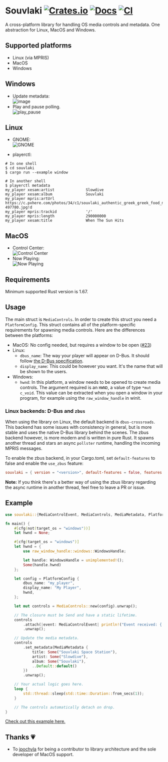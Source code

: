 

# Souvlaki [![Crates.io](https://img.shields.io/crates/v/souvlaki.svg)](https://crates.io/crates/souvlaki) [![Docs](https://docs.rs/souvlaki/badge.svg)](https://docs.rs/souvlaki) [![CI](https://github.com/Sinono3/souvlaki/actions/workflows/build.yml/badge.svg)](https://github.com/Sinono3/souvlaki/actions/workflows/build.yml)

A cross-platform library for handling OS media controls and metadata. One abstraction for Linux, MacOS and Windows.

## Supported platforms

- Linux (via MPRIS)
- MacOS
- Windows

## Windows

- Update metadata:\
![image](https://user-images.githubusercontent.com/8389938/106080661-4a515e80-60f6-11eb-81e0-81ab0eda5188.png)
- Play and pause polling.\
![play_pause](https://user-images.githubusercontent.com/8389938/106080917-bdf36b80-60f6-11eb-98b5-f3071ae3eab6.gif)

## Linux

- GNOME: \
![GNOME](https://user-images.githubusercontent.com/59307989/150836249-3270c4fc-78b9-4b8d-8d50-dd030b72b631.png)

- playerctl:
```shell
# In one shell
$ cd souvlaki 
$ cargo run --example window

# In another shell
$ playerctl metadata
my_player xesam:artist              Slowdive
my_player xesam:album               Souvlaki
my_player mpris:artUrl              https://c.pxhere.com/photos/34/c1/souvlaki_authentic_greek_greek_food_mezes-497780.jpg!d
my_player mpris:trackid             '/'
my_player mpris:length              290000000
my_player xesam:title               When The Sun Hits
```

## MacOS

- Control Center:\
![Control Center](https://user-images.githubusercontent.com/434125/171526539-ecb07a74-5dc5-4f4b-8305-4a99d4d5c31c.png)
- Now Playing:\
![Now Playing](https://user-images.githubusercontent.com/434125/171526759-9232be58-63ed-4eea-ac15-aa50258d8254.png)

## Requirements

Minimum supported Rust version is 1.67.

## Usage

The main struct is `MediaControls`. In order to create this struct you need a `PlatformConfig`. This struct contains all of the platform-specific requirements for spawning media controls. Here are the differences between the platforms:

- MacOS: No config needed, but requires a window to be open ([#23](https://github.com/Sinono3/souvlaki/issues/23))
- Linux: 
	- `dbus_name`: The way your player will appear on D-Bus. It should follow [the D-Bus specification](https://dbus.freedesktop.org/doc/dbus-specification.html#message-protocol-names-bus). 
	- `display_name`: This could be however you want. It's the name that will be shown to the users.
- Windows: 
	- `hwnd`: In this platform, a window needs to be opened to create media controls. The argument required is an `HWND`, a value of type `*mut c_void`. This value can be extracted when you open a window in your program, for example using the `raw_window_handle` in winit.

### Linux backends: D-Bus and `zbus`

When using the library on Linux, the default backend is `dbus-crossroads`. This backend has some issues with consistency in general, but is more stable and uses the native D-Bus library behind the scenes. The zbus backend however, is more modern and is written in pure Rust. It spawns another thread and stars an async `pollster` runtime, handling the incoming MPRIS messages. 

To enable the zbus backend, in your Cargo.toml, set `default-features` to false and enable the `use_zbus` feature:

```toml
souvlaki = { version = "<version>", default-features = false, features = ["use_zbus"] }
```


**Note:** If you think there's a better way of using the zbus library regarding the async runtime in another thread, feel free to leave a PR or issue.

## Example

```rust
use souvlaki::{MediaControlEvent, MediaControls, MediaMetadata, PlatformConfig};

fn main() {
    #[cfg(not(target_os = "windows"))]
    let hwnd = None;

    #[cfg(target_os = "windows")]
    let hwnd = {
        use raw_window_handle::windows::WindowsHandle;

        let handle: WindowsHandle = unimplemented!();
        Some(handle.hwnd)
    };

    let config = PlatformConfig {
        dbus_name: "my_player",
        display_name: "My Player",
        hwnd,
    };

    let mut controls = MediaControls::new(config).unwrap();

    // The closure must be Send and have a static lifetime.
    controls
        .attach(|event: MediaControlEvent| println!("Event received: {:?}", event))
        .unwrap();

    // Update the media metadata.
    controls
        .set_metadata(MediaMetadata {
            title: Some("Souvlaki Space Station"),
            artist: Some("Slowdive"),
            album: Some("Souvlaki"),
            ..Default::default()
        })
        .unwrap();

    // Your actual logic goes here.
    loop {
        std::thread::sleep(std::time::Duration::from_secs(1));
    }

    // The controls automatically detach on drop.
}
```

[Check out this example here.](https://github.com/Sinono3/souvlaki/blob/master/examples/print_events.rs)

## Thanks 💗

- To [jpochyla](https://github.com/jpochyla) for being a contributor to library architecture and the sole developer of MacOS support.
